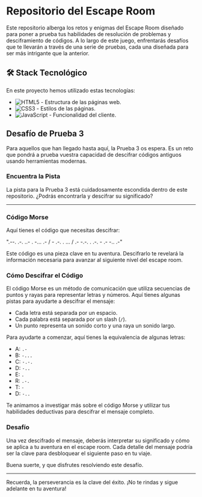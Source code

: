 # Repositorio del Escape Room

Este repositorio alberga los retos y enigmas del Escape Room diseñado para poner a prueba tus habilidades de resolución de problemas y desciframiento de códigos. A lo largo de este juego, enfrentarás desafíos que te llevarán a través de una serie de pruebas, cada una diseñada para ser más intrigante que la anterior.

## 🛠️ Stack Tecnológico

En este proyecto hemos utilizado estas tecnologías:

- ![HTML5](https://img.shields.io/badge/html5-%23E34F26.svg?&style=for-the-badge&logo=html5&logoColor=white) - Estructura de las páginas web.
- ![CSS3](https://img.shields.io/badge/css3-%231572B6.svg?&style=for-the-badge&logo=css3&logoColor=white) - Estilos de las páginas.
- ![JavaScript](https://img.shields.io/badge/javascript-%23F7DF1E.svg?&style=for-the-badge&logo=javascript&logoColor=black) - Funcionalidad del cliente.





## Desafío de Prueba 3

Para aquellos que han llegado hasta aquí, la Prueba 3 os espera. Es un reto que pondrá a prueba vuestra capacidad de descifrar códigos antiguos usando herramientas modernas.

### Encuentra la Pista

La pista para la Prueba 3 está cuidadosamente escondida dentro de este repositorio. ¿Podrás encontrarla y descifrar su significado?

---

### Código Morse

Aquí tienes el código que necesitas descifrar:

".--. .-. ..- . -... .- / - .-. . ... / .- -.-. . .-. - .- -.. .-"

Este código es una pieza clave en tu aventura. Descifrarlo te revelará la información necesaria para avanzar al siguiente nivel del escape room.

### Cómo Descifrar el Código

El código Morse es un método de comunicación que utiliza secuencias de puntos y rayas para representar letras y números. Aquí tienes algunas pistas para ayudarte a descifrar el mensaje:

- Cada letra está separada por un espacio.
- Cada palabra está separada por un slash (`/`).
- Un punto representa un sonido corto y una raya un sonido largo.

Para ayudarte a comenzar, aquí tienes la equivalencia de algunas letras:

- A: `.-`
- B: `-...`
- C: `-.-.`
- D: `-..`
- E: `.`
- R: `.-.`
- T: `-`
- D: `-..` 

Te animamos a investigar más sobre el código Morse y utilizar tus habilidades deductivas para descifrar el mensaje completo.

### Desafío

Una vez descifrado el mensaje, deberás interpretar su significado y cómo se aplica a tu aventura en el escape room. Cada detalle del mensaje podría ser la clave para desbloquear el siguiente paso en tu viaje.

Buena suerte, y que disfrutes resolviendo este desafío.

---

Recuerda, la perseverancia es la clave del éxito. ¡No te rindas y sigue adelante en tu aventura!
